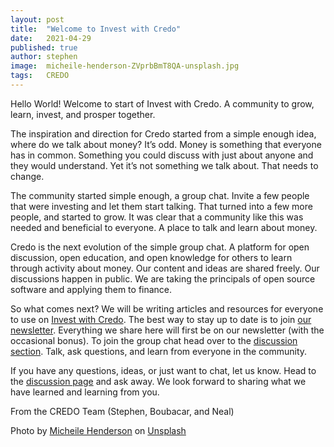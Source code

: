 ```yaml
---
layout: post
title:  "Welcome to Invest with Credo"
date:   2021-04-29
published: true
author: stephen
image:  micheile-henderson-ZVprbBmT8QA-unsplash.jpg
tags:   CREDO
---
```

Hello World! Welcome to start of Invest with Credo. A community to grow, learn, invest, and prosper together.

The inspiration and direction for Credo started from a simple enough idea, where do we talk about money? It’s odd. Money is something that everyone has in common. Something you could discuss with just about anyone and they would understand. Yet it’s not something we talk about. That needs to change.

The community started simple enough, a group chat. Invite a few people that were investing and let them start talking. That turned into a few more people, and started to grow. It was clear that a community like this was needed and beneficial to everyone. A place to talk and learn about money. 

Credo is the next evolution of the simple group chat. A platform for open discussion, open education, and open knowledge for others to learn through activity about money. Our content and ideas are shared freely. Our discussions happen in public. We are taking the principals of open source software and applying them to finance. 

So what comes next? We will be writing articles and resources for everyone to use on [Invest with Credo](https://investwithcredo.com). The best way to stay up to date is to join [our newsletter](https://invest-with-credo.aweb.page/p/9e43c427-cf60-4bff-9100-574b16615fd0). Everything we share here will first be on our newsletter (with the occasional bonus). To join the group chat head over to the [discussion section](https://github.com/investwithcredo/CredoCommunity/discussions). Talk, ask questions, and learn from everyone in the community.

If you have any questions, ideas, or just want to chat, let us know. Head to the [discussion page](https://github.com/investwithcredo/CredoCommunity/discussions) and ask away. We look forward to sharing what we have learned and learning from you.  

From the CREDO Team (Stephen, Boubacar, and Neal)

Photo by <a href="https://unsplash.com/@micheile?utm_source=unsplash&utm_medium=referral&utm_content=creditCopyText">Micheile Henderson</a> on <a href="https://unsplash.com/s/photos/money?utm_source=unsplash&utm_medium=referral&utm_content=creditCopyText">Unsplash</a>
  
